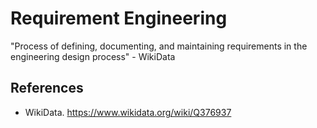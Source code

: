 # Requirement Engineering

"Process of defining, documenting, and maintaining requirements in the engineering design process" - WikiData

## References

- WikiData. https://www.wikidata.org/wiki/Q376937
